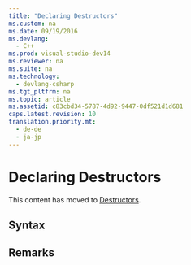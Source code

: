 ```yaml
---
title: "Declaring Destructors"
ms.custom: na
ms.date: 09/19/2016
ms.devlang: 
  - C++
ms.prod: visual-studio-dev14
ms.reviewer: na
ms.suite: na
ms.technology: 
  - devlang-csharp
ms.tgt_pltfrm: na
ms.topic: article
ms.assetid: c83cbd34-5787-4d92-9447-0df521d1d681
caps.latest.revision: 10
translation.priority.mt: 
  - de-de
  - ja-jp
---
```

# Declaring Destructors
This content has moved to [Destructors](../vs140/Destructors--C---.md).  
  
## Syntax  
  
## Remarks